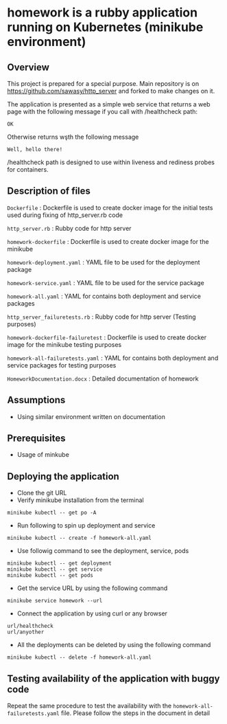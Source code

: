 # homework is a rubby application running on Kubernetes (minikube environment)
## Overview
This project is prepared for a special purpose. Main repository is on https://github.com/sawasy/http_server and forked to make changes on it.

The application is presented as a simple web service that returns a web page with the following message if you call with /healthcheck path:
```
OK
```

Otherwise returns wşth the following message
```
Well, hello there!
```

/healthcheck path is designed to use within liveness and rediness probes for containers.


## Description of files

`Dockerfile` : Dockerfile is used to create docker image for the initial tests used during fixing of http_server.rb code

`http_server.rb` : Rubby code for http server

`homework-dockerfile` : Dockerfile is used to create docker image for the minikube

`homework-deployment.yaml` : YAML file to be used for the deployment package

`homework-service.yaml` : YAML file to be used for the service package

`homework-all.yaml` : YAML for contains both deployment and service packages

`http_server_failuretests.rb` : Rubby code for http server (Testing purposes)

`homework-dockerfile-failuretest` : Dockerfile is used to create docker image for the minikube testing purposes

`homework-all-failuretests.yaml` : YAML for contains both deployment and service packages for testing purposes

`HomeworkDocumentation.docx` : Detailed documentation of homework

## Assumptions
* Using similar environment written on documentation

## Prerequisites
* Usage of minkube

## Deploying the application
* Clone the git URL
* Verify minikube installation from the terminal
```
minikube kubectl -- get po -A
```
* Run following to spin up deployment and service
```
minikube kubectl -- create -f homework-all.yaml
```
* Use followig command to see the deployment, service, pods
```
minikube kubectl -- get deployment
minikube kubectl -- get service
minikube kubectl -- get pods
```
* Get the service URL by using the following command

```
minikube service homework --url
```
* Connect the application  by using curl or any browser
```
url/healthcheck
url/anyother
```

* All the deployments can be deleted by using the following command

```
minikube kubectl -- delete -f homework-all.yaml
```



## Testing availability of the application with buggy code
Repeat the same procedure to test the availability with the `homework-all-failuretests.yaml` file.
Please follow the steps in the document in detail




